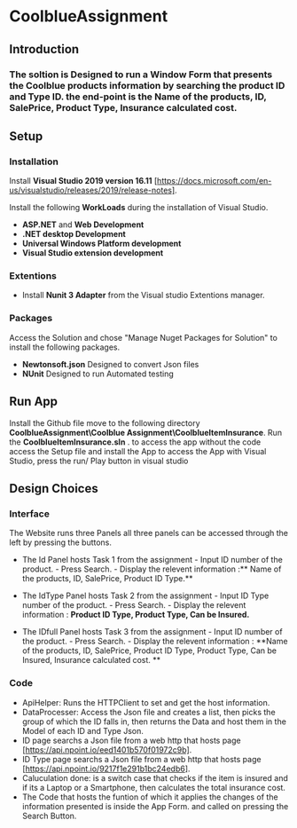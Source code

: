 # CoolblueAssignment
## Introduction
### The soltion is Designed to run a Window Form that presents the Coolblue products information by searching the product ID and Type ID. the end-point is the Name of the products, ID, SalePrice, Product Type, Insurance calculated cost. 


## Setup
### Installation

Install **Visual Studio 2019 version 16.11** [https://docs.microsoft.com/en-us/visualstudio/releases/2019/release-notes].

Install the following **WorkLoads** during the installation of Visual Studio.
- **ASP.NET** and **Web Development**
- **.NET desktop Development**
- **Universal Windows Platform development**
- **Visual Studio extension development**


### Extentions
- Install **Nunit 3 Adapter** from the Visual studio Extentions manager.

### Packages
Access the Solution and chose "Manage Nuget Packages for Solution" to install the following packages.
- **Newtonsoft.json**
      Designed to convert Json files
- **NUnit**
      Designed to run Automated testing

## Run App
Install the Github file move to the following directory **CoolblueAssignment\Coolblue Assignment\CoolblueItemInsurance**.
Run the **CoolblueItemInsurance.sln** .
to access the app without the code access the Setup file and install the App
to access the App with Visual Studio, press the run/ Play button in visual studio

## Design Choices
### Interface
The Website runs three Panels  all three panels can be accessed through the left by pressing the buttons. 

- The Id Panel hosts Task 1 from the assignment
              - Input ID number of the product. 
              - Press Search. 
              - Display the relevent information :** Name of the products, ID, SalePrice, Product ID Type.**
              
- The IdType Panel hosts Task 2 from the assignment
              - Input ID Type number of the product. 
              - Press Search. 
              - Display the relevent information : **Product ID Type,  Product Type, Can be Insured.**
              
- The IDfull Panel hosts Task 3 from the assignment
              - Input ID number of the product. 
              - Press Search. 
              - Display the relevent information : **Name of the products, ID, SalePrice, Product ID Type,  Product Type, Can be Insured, Insurance calculated cost. **

### Code

- ApiHelper: Runs the HTTPClient to set and get the host information.
- DataProcesser: Access the Json file and creates a list, then picks the group of which the ID falls in, then returns the Data and host them in the Model of each ID and Type Json.
- ID page searchs a Json file from a web http that hosts page [https://api.npoint.io/eed1401b570f01972c9b].
- ID Type page searchs a Json file from a web http that hosts page [https://api.npoint.io/9217f1e291b1bc24edb6].
- Caluculation done: is a switch case that checks if the item is insured and if its a Laptop or a Smartphone, then calculates the total insurance cost.
- The Code that hosts the funtion of which it applies the changes of the information presented is inside the App Form. and called on pressing the Search Button.

